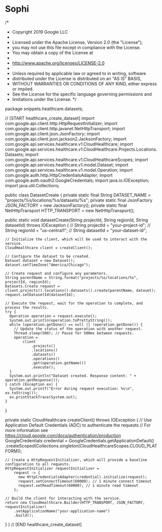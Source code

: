 # Sophi

/*
 * Copyright 2019 Google LLC
 *
 * Licensed under the Apache License, Version 2.0 (the "License");
 * you may not use this file except in compliance with the License.
 * You may obtain a copy of the License at
 *
 * http://www.apache.org/licenses/LICENSE-2.0
 *
 * Unless required by applicable law or agreed to in writing, software
 * distributed under the License is distributed on an "AS IS" BASIS,
 * WITHOUT WARRANTIES OR CONDITIONS OF ANY KIND, either express or implied.
 * See the License for the specific language governing permissions and
 * limitations under the License.
 */

package snippets.healthcare.datasets;

// [START healthcare_create_dataset]
import com.google.api.client.http.HttpRequestInitializer;
import com.google.api.client.http.javanet.NetHttpTransport;
import com.google.api.client.json.JsonFactory;
import com.google.api.client.json.jackson2.JacksonFactory;
import com.google.api.services.healthcare.v1.CloudHealthcare;
import com.google.api.services.healthcare.v1.CloudHealthcare.Projects.Locations.Datasets;
import com.google.api.services.healthcare.v1.CloudHealthcareScopes;
import com.google.api.services.healthcare.v1.model.Dataset;
import com.google.api.services.healthcare.v1.model.Operation;
import com.google.auth.http.HttpCredentialsAdapter;
import com.google.auth.oauth2.GoogleCredentials;
import java.io.IOException;
import java.util.Collections;

public class DatasetCreate {
  private static final String DATASET_NAME = "projects/%s/locations/%s/datasets/%s";
  private static final JsonFactory JSON_FACTORY = new JacksonFactory();
  private static final NetHttpTransport HTTP_TRANSPORT = new NetHttpTransport();

  public static void datasetCreate(String projectId, String regionId, String datasetId)
      throws IOException {
    // String projectId = "your-project-id";
    // String regionId = "us-central1";
    // String datasetId = "your-dataset-id";

    // Initialize the client, which will be used to interact with the service.
    CloudHealthcare client = createClient();

    // Configure the dataset to be created.
    Dataset dataset = new Dataset();
    dataset.setTimeZone("America/Chicago");

    // Create request and configure any parameters.
    String parentName = String.format("projects/%s/locations/%s", projectId, regionId);
    Datasets.Create request = client.projects().locations().datasets().create(parentName, dataset);
    request.setDatasetId(datasetId);

    // Execute the request, wait for the operation to complete, and process the results.
    try {
      Operation operation = request.execute();
      System.out.println(operation.toPrettyString());
      while (operation.getDone() == null || !operation.getDone()) {
        // Update the status of the operation with another request.
        Thread.sleep(500); // Pause for 500ms between requests.
        operation =
            client
                .projects()
                .locations()
                .datasets()
                .operations()
                .get(operation.getName())
                .execute();
      }
      System.out.println("Dataset created. Response content: " + operation.getResponse());
    } catch (Exception ex) {
      System.out.printf("Error during request execution: %s\n", ex.toString());
      ex.printStackTrace(System.out);
    }
  }

  private static CloudHealthcare createClient() throws IOException {
    // Use Application Default Credentials (ADC) to authenticate the requests
    // For more information see https://cloud.google.com/docs/authentication/production
    GoogleCredentials credential =
        GoogleCredentials.getApplicationDefault()
            .createScoped(Collections.singleton(CloudHealthcareScopes.CLOUD_PLATFORM));

    // Create a HttpRequestInitializer, which will provide a baseline configuration to all requests.
    HttpRequestInitializer requestInitializer =
        request -> {
          new HttpCredentialsAdapter(credential).initialize(request);
          request.setConnectTimeout(60000); // 1 minute connect timeout
          request.setReadTimeout(60000); // 1 minute read timeout
        };

    // Build the client for interacting with the service.
    return new CloudHealthcare.Builder(HTTP_TRANSPORT, JSON_FACTORY, requestInitializer)
        .setApplicationName("your-application-name")
        .build();
  }
}
// [END healthcare_create_dataset]
